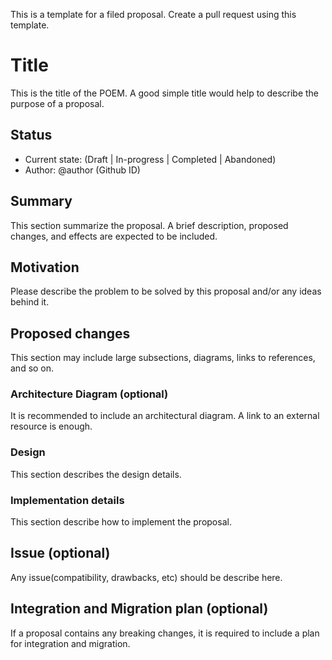 <!--
#
# Licensed to the Apache Software Foundation (ASF) under one or more
# contributor license agreements.  See the NOTICE file distributed with
# this work for additional information regarding copyright ownership.
# The ASF licenses this file to You under the Apache License, Version 2.0
# (the "License"); you may not use this file except in compliance with
# the License.  You may obtain a copy of the License at
#
#     http://www.apache.org/licenses/LICENSE-2.0
#
# Unless required by applicable law or agreed to in writing, software
# distributed under the License is distributed on an "AS IS" BASIS,
# WITHOUT WARRANTIES OR CONDITIONS OF ANY KIND, either express or implied.
# See the License for the specific language governing permissions and
# limitations under the License.
#
-->

This is a template for a filed proposal.
Create a pull request using this template.

# Title
This is the title of the POEM.
A good simple title would help to describe the purpose of a proposal.

## Status
* Current state: (Draft | In-progress | Completed | Abandoned)
* Author: @author (Github ID)

## Summary

This section summarize the proposal.
A brief description, proposed changes, and effects are expected to be included.  


## Motivation

Please describe the problem to be solved by this proposal and/or any ideas behind it.

## Proposed changes
This section may include large subsections, diagrams, links to references, and so on.

### Architecture Diagram (optional)

It is recommended to include an architectural diagram.
A link to an external resource is enough.


### Design

This section describes the design details.


### Implementation details

This section describe how to implement the proposal.


## Issue (optional)

Any issue(compatibility, drawbacks, etc) should be describe here.

## Integration and Migration plan (optional)

If a proposal contains any breaking changes, it is required to include a plan for integration and migration.
